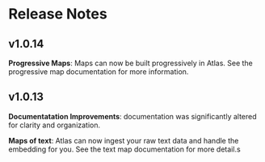 # Release Notes

## v1.0.14
**Progressive Maps**: Maps can now be built progressively in Atlas. See the progressive map documentation for more information.

## v1.0.13
**Documentatation Improvements**: documentation was significantly altered for clarity and organization.

**Maps of text**: Atlas can now ingest your raw text data and handle the embedding for you. See the text map documentation for more detail.s
